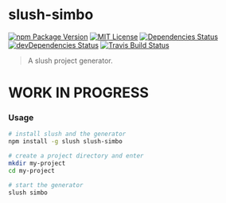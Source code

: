 slush-simbo
===========

[![npm Package Version](https://img.shields.io/npm/v/slush-simbo.svg?style=flat-square)](https://www.npmjs.com/package/slush-simbo)
[![MIT License](http://img.shields.io/:license-mit-blue.svg?style=flat-square)](http://simbo.mit-license.org/)
[![Dependencies Status](https://img.shields.io/david/simbo/slush-simbo.svg?style=flat-square)](https://david-dm.org/simbo/slush-simbo)
[![devDependencies Status](https://img.shields.io/david/dev/simbo/slush-simbo.svg?style=flat-square)](https://david-dm.org/simbo/slush-simbo#info=devDependencies)
[![Travis Build Status](https://img.shields.io/travis/simbo/slush-simbo/master.svg?style=flat-square)](https://travis-ci.org/simbo/slush-simbo)

  > A slush project generator.

# WORK IN PROGRESS

### Usage

``` sh
# install slush and the generator
npm install -g slush slush-simbo

# create a project directory and enter
mkdir my-project
cd my-project

# start the generator
slush simbo
```
